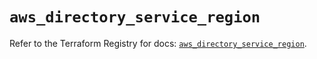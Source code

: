 # `aws_directory_service_region`

Refer to the Terraform Registry for docs: [`aws_directory_service_region`](https://registry.terraform.io/providers/hashicorp/aws/6.4.0/docs/resources/directory_service_region).
